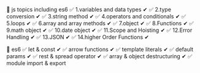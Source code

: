 🎁 js topics including es6 ✅ 1.variables and data types ✔ ✅ 2.type conversion ✔ ✅ 3.string method ✔ ✅ 4.operators and conditionals ✔ ✅ 5.loops ✔ ✅ 6.array and array methods ✔ ✅ 7.object ✔ ✅ 8.Functions ✔ ✅ 9.math object ✔ ✅ 10.date object ✔ ✅ 11.Scope and Hoisting ✔ ✅ 12.Error Handling ✔ ✅ 13.JSON ✔ ✅ 14.higher Order Functions ✔

🎁 es6 ✅ let & const ✔ ✅ arrow functions ✔ ✅ template literals ✔ ✅ default params ✔ ✅ rest & spread operator ✔ ✅ array & object destructuring ✔ ✅ module import & export
